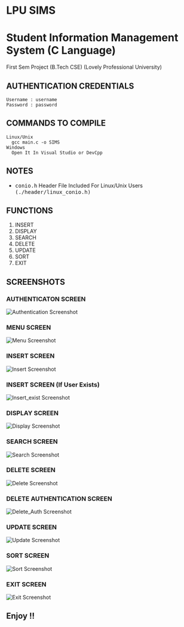 # LPU SIMS 
# Student Information Management System (C Language)
First Sem Project (B.Tech CSE) (Lovely Professional University)

## AUTHENTICATION CREDENTIALS
    Username : username
    Password : password

## COMMANDS TO COMPILE
    Linux/Unix
      gcc main.c -o SIMS
    Windows
      Open It In Visual Studio or DevCpp

## NOTES
  - <kbd>conio.h</kbd> Header File Included For Linux/Unix Users <kbd>(./header/linux_conio.h)</kbd>
  
## FUNCTIONS
   1. INSERT
   2. DISPLAY
   3. SEARCH
   4. DELETE
   5. UPDATE
   6. SORT
   7. EXIT
   
## SCREENSHOTS
  
### AUTHENTICATON SCREEN
  ![Authentication Screenshot](/../screenshots/screenshots/auth.png?raw=true "Authentication Page")
  
### MENU SCREEN
  ![Menu Screenshot](/../screenshots/screenshots/menu.png?raw=true "MENU")
  
### INSERT SCREEN
  ![Insert Screenshot](/../screenshots/screenshots/insert.png?raw=true "Insert Page")

### INSERT SCREEN (If User Exists)
  ![Insert_exist Screenshot](/../screenshots/screenshots/insert-exist.png?raw=true "Insert Exist Page")
  
### DISPLAY SCREEN
  ![Display Screenshot](/../screenshots/screenshots/display.png?raw=true "Display Page")
  
### SEARCH SCREEN
  ![Search Screenshot](/../screenshots/screenshots/search.png?raw=true "Search Page")
  
### DELETE SCREEN
  ![Delete Screenshot](/../screenshots/screenshots/delete.png?raw=true "Delete Page")

### DELETE AUTHENTICATION SCREEN
  ![Delete_Auth Screenshot](/../screenshots/screenshots/delete-auth.png?raw=true "Delete Authentication Page")

### UPDATE SCREEN
  ![Update Screenshot](/../screenshots/screenshots/update.png?raw=true "Update Page")

### SORT SCREEN
  ![Sort Screenshot](/../screenshots/screenshots/sort.png?raw=true "Sort Page")

### EXIT SCREEN
  ![Exit Screenshot](/../screenshots/screenshots/exit.png?raw=true "Exit Page")
   
   
## Enjoy !!
